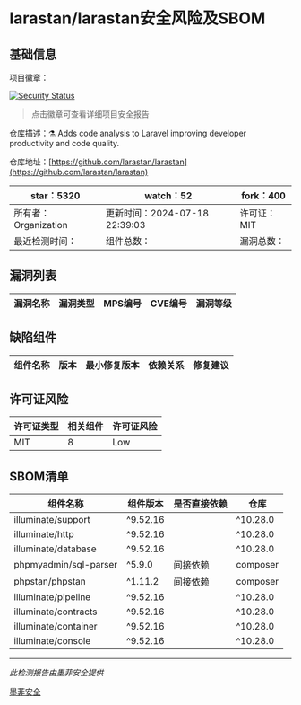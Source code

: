 # larastan/larastan安全风险及SBOM

## 基础信息

项目徽章：

[![Security Status](https://www.murphysec.com/platform3/v31/badge/1814010991417270272.svg)](https://www.murphysec.com/console/report/1732472839654559744/1814010991417270272)

> 点击徽章可查看详细项目安全报告

仓库描述：⚗️ Adds code analysis to Laravel improving developer productivity and code quality.

仓库地址：[https://github.com/larastan/larastan](https://github.com/larastan/larastan)

| star：5320 | watch：52 | fork：400 |
| ----------- | -------------- | ------------ |
| 所有者：Organization | 更新时间：2024-07-18 22:39:03 | 许可证：MIT |
| 最近检测时间： | 组件总数： | 漏洞总数： |




## 漏洞列表

| 漏洞名称 | 漏洞类型 | MPS编号 | CVE编号 | 漏洞等级 |
| ------- | ------ | ------- | ------ | ----- |





## 缺陷组件

| 组件名称 | 版本 | 最小修复版本 | 依赖关系 | 修复建议 |
| -------- | ---- | ------------ | -------- | -------- |





## 许可证风险

| 许可证类型 | 相关组件 | 许可证风险 |
| ---------- | -------- | ---------- |
|MIT|8|Low|




## SBOM清单

| 组件名称 | 组件版本 | 是否直接依赖 | 仓库 |
| -------- | -------- | ------------ | ---- |
|illuminate/support|^9.52.16 || ^10.28.0 || ^11.0|间接依赖|composer|
|illuminate/http|^9.52.16 || ^10.28.0 || ^11.0|间接依赖|composer|
|illuminate/database|^9.52.16 || ^10.28.0 || ^11.0|间接依赖|composer|
|phpmyadmin/sql-parser|^5.9.0|间接依赖|composer|
|phpstan/phpstan|^1.11.2|间接依赖|composer|
|illuminate/pipeline|^9.52.16 || ^10.28.0 || ^11.0|间接依赖|composer|
|illuminate/contracts|^9.52.16 || ^10.28.0 || ^11.0|间接依赖|composer|
|illuminate/container|^9.52.16 || ^10.28.0 || ^11.0|间接依赖|composer|
|illuminate/console|^9.52.16 || ^10.28.0 || ^11.0|间接依赖|composer|


------

*此检测报告由墨菲安全提供*

[墨菲安全](www.murphysec.com)